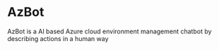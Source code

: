 # AzBot
AzBot is a AI based Azure cloud environment management chatbot by describing actions in a human way
